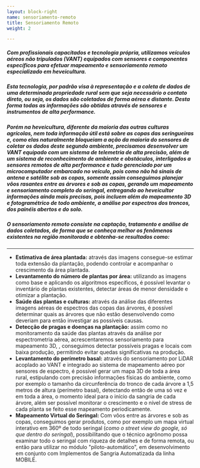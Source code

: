 ```yaml
---
layout: block-right
name: sensoriamento-remoto
title: Sensoriamento Remoto
weight: 2

---
```

##### Com profissionais capacitados e tecnologia própria, utilizamos veículos aéreos não tripulados (VANT) equipados com sensores e componentes específicos para efetuar mapeamento e sensoriamento remoto especializado em heveicultura.

##### Esta tecnologia, por padrão visa à representação e a coleta de dados de uma determinada propriedade rural sem que seja necessário o contato direto, ou seja, os dados são coletados de forma aérea e distante. Desta forma todas as informações são obtidas através de sensores e instrumentos de alta performance.

##### Porém na heveicultura, diferente da maioria das outras culturas agrícolas, nem toda informação útil está sobre as copas das seringueiras e, como elas naturalmente bloqueiam a ação da maioria do sensores de coletar os dados deste segundo ambiente, precisamos desenvolver um VANT equipado com um sistema de telemetria de alta precisão, além de um sistema de reconhecimento de ambiente e obstáculos, interligados a sensores remotos de alta performance e tudo gerenciado por um microcomputador embarcado no veículo, pois como não há sinais de antena e satélite sob as copas, somente assim conseguimos planejar vôos rasantes entre as árvores e sob as copas, gerando um mapeamento e sensoriamento completo do seringal, entregando ao heveicultor informações ainda mais precisas, pois incluem além do mapeamento 3D e fotogramétrico de todo ambiente, a análise por espectros dos troncos, dos painéis abertos e do solo.

##### O sensoriamento remoto consiste na captação, tratamento e análise de dados coletados, de forma que se conheça melhor os fenômenos existentes na região monitorada e obtenha-se resultados como:

***

* **Estimativa de área plantada:** através das imagens consegue-se estimar toda extensão da plantação, podendo controlar e acompanhar o crescimento da área plantada.
* **Levantamento do número de plantas por área:** utilizando as imagens como base e aplicando os algoritmos específicos, é possível levantar o inventário de plantas existentes, detectar áreas de menor densidade e otimizar a plantação.
* **Saúde das plantas e culturas:** através da análise das diferentes imagens aéreas de espectros das copas das árvores, é possível determinar quais as árvores que não estão desenvolvendo como deveriam para então investigar as possíveis causas.
* **Detecção de pragas e doenças na plantação:** assim como no monitoramento da saúde das plantas através da análise por espectrometria aérea, acrescentaremos sensoriamento para mapeamento 3D, , conseguimos detectar possíveis pragas e locais com baixa produção, permitindo evitar quedas significativas na produção.
* **Levantamento do perímetro basal:** através do sensoriamento por LiDAR acoplado ao VANT e integrado ao sistema de mapeamento aéreo por sensores de espectro, é possível gerar um mapa 3D de toda a área rural, estipulando com precisão informações físicas do ambiente, como por exemplo o tamanho da circunferência do tronco de cada árvore a 1,5 metros de altura (perímetro basal), detectando então de uma só vez e em toda a área, o momento ideal para o início da sangria de cada árvore, além ser possível monitorar o crescimento e o nível de stress de cada planta se feito esse mapeamento periodicamente.
* **Mapeamento Virtual do Seringal:**  Com vôos entre as árvores e sob as copas, conseguimos gerar produtos, como por exemplo um mapa virtual interativo em 360º de todo seringal (_como o street view do google, só que dentro do seringal_), possibilitando que o técnico agrônomo possa examinar todo o seringal com riqueza de detalhes e de forma remota, ou então para utilizar no módulo "piloto-automático", em desenvolvimento em conjunto com Implementos de Sangria Automatizada da linha MOBILE.